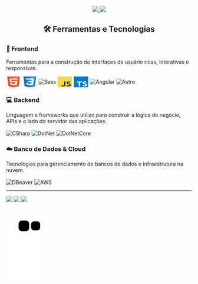 <div align="center">
  <a href="https://github.com/DougGomesss">
    <img height="180em" src="https://github-readme-stats.vercel.app/api?username=DougGomesss&show_icons=true&theme=dracula&include_all_commits=true&count_private=true"/>
    <img height="180em" src="https://github-readme-stats.vercel.app/api/top-langs/?username=DougGomesss&layout=compact&langs_count=7&theme=dracula"/>
  </a>
</div>

<h2 align="center">🛠️ Ferramentas e Tecnologias</h2>

<h3 align="left">🚀 Frontend</h3>
<p align="left">Ferramentas para a construção de interfaces de usuário ricas, interativas e responsivas.</p>
<div style="display: inline-block;">
  <img align="center" alt="HTML5" height="30" width="40" src="https://raw.githubusercontent.com/devicons/devicon/master/icons/html5/html5-original.svg">
  <img align="center" alt="CSS3" height="30" width="40" src="https://raw.githubusercontent.com/devicons/devicon/master/icons/css3/css3-original.svg">
  <img align="center" alt="Sass" height="30" width="40" src="https://cdn.jsdelivr.net/gh/devicons/devicon@latest/icons/sass/sass-original.svg">
  <img align="center" alt="JavaScript" height="30" width="40" src="https://raw.githubusercontent.com/devicons/devicon/master/icons/javascript/javascript-original.svg">
  <img align="center" alt="TypeScript" height="30" width="40" src="https://raw.githubusercontent.com/devicons/devicon/master/icons/typescript/typescript-original.svg">
  <img align="center" alt="Angular" height="30" width="40" src="https://cdn.jsdelivr.net/gh/devicons/devicon@latest/icons/angular/angular-original.svg">
  <img align="center" alt="Astro" height="30" width="40" src="https://cdn.jsdelivr.net/gh/devicons/devicon@latest/icons/astro/astro-original.svg">
</div>

<h3 align="left">💻 Backend</h3>
<p align="left">Linguagem e frameworks que utilizo para construir a lógica de negócio, APIs e o lado do servidor das aplicações.</p>
<div style="display: inline-block;">
  <img align="center" alt="CSharp" height="30" width="40" src="https://cdn.jsdelivr.net/gh/devicons/devicon@latest/icons/csharp/csharp-original.svg">
  <img align="center" alt="DotNet" height="30" width="40" src="https://cdn.jsdelivr.net/gh/devicons/devicon@latest/icons/dot-net/dot-net-plain-wordmark.svg">
  <img align="center" alt="DotNetCore" height="30" width="40" src="https://cdn.jsdelivr.net/gh/devicons/devicon@latest/icons/dotnetcore/dotnetcore-original.svg">
</div>

<h3 align="left">☁️ Banco de Dados & Cloud</h3>
<p align="left">Tecnologias para gerenciamento de bancos de dados e infraestrutura na nuvem.</p>
<div style="display: inline-block;">
  <img align="center" alt="DBeaver" height="30" width="40" src="https://cdn.jsdelivr.net/gh/devicons/devicon@latest/icons/dbeaver/dbeaver-original.svg">
  <img align="center" alt="AWS" height="30" width="40" src="https://cdn.jsdelivr.net/gh/devicons/devicon@latest/icons/amazonwebservices/amazonwebservices-plain-wordmark.svg">
</div>

---

<div> 
  <a href="https://www.instagram.com/dodo_jg2/" target="_blank"><img src="https://img.shields.io/badge/-Instagram-%23E4405F?style=for-the-badge&logo=instagram&logoColor=white" target="_blank"></a>
  <a href="douglasgomesoliveira00@gmail.com"><img src="https://img.shields.io/badge/-Gmail-%23333?style=for-the-badge&logo=gmail&logoColor=white" target="_blank"></a>
  <a href="https://www.linkedin.com/in/douglas-oliveira-806710208/" target="_blank"><img src="https://img.shields.io/badge/-LinkedIn-%230077B5?style=for-the-badge&logo=linkedin&logoColor=white" target="_blank"></a> 
</div>

![snake animation](https://github.com/DougGomesss/DougGomesss/blob/output/github-contribution-grid-snake2.svg)
